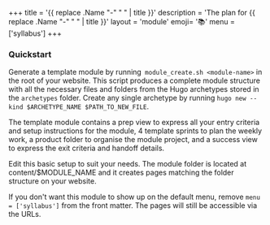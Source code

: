 +++
title = '{{ replace .Name "-" " " | title }}'
description = 'The plan for {{ replace .Name "-" " " | title }}'
layout = 'module'
emoji= '📚'
menu = ['syllabus']
+++

### Quickstart

Generate a template module by running` module_create.sh <module-name>` in the root of your website. This script produces a complete module structure with all the necessary files and folders from the Hugo archetypes stored in the `archetypes` folder. Create any single archetype by running `hugo new --kind $ARCHETYPE_NAME $PATH_TO_NEW_FILE`.

The template module contains a prep view to express all your entry criteria and setup instructions for the module, 4 template sprints to plan the weekly work, a product folder to organise the module project, and a success view to express the exit criteria and handoff details.

Edit this basic setup to suit your needs. The module folder is located at content/$MODULE_NAME and it creates pages matching the folder structure on your website.

If you don't want this module to show up on the default menu, remove `menu = ['syllabus']` from the front matter. The pages will still be accessible via the URLs.
